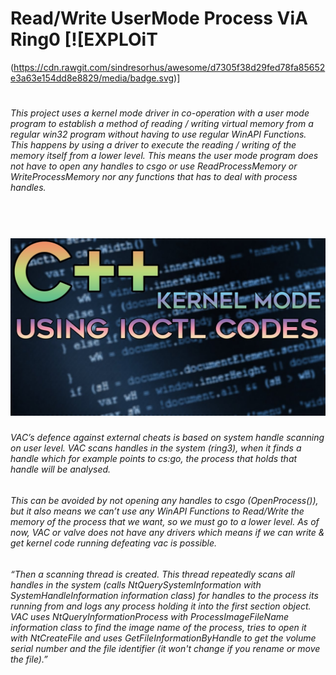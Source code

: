 # Read/Write UserMode Process ViA Ring0 [![EXPLOiT
(https://cdn.rawgit.com/sindresorhus/awesome/d7305f38d29fed78fa85652e3a63e154dd8e8829/media/badge.svg)]<h1 align="center">
 
 ###### This project uses a kernel mode driver in co-operation with a user mode program to establish a method of reading / writing virtual memory from a regular win32 program without having to use regular WinAPI Functions. This happens by using a driver to execute the reading / writing of the memory itself from a lower level. This means the user mode program does not have to open any handles to csgo or use ReadProcessMemory or WriteProcessMemory nor any functions that has to deal with process handles.

<h1 align="center"> <br><a href="https://www.youtube.com/watch?v=1JWNrAk-Kx0"><img src="KernelMode.jpg" alt="Hack"></a></h1>

###### VAC’s defence against external cheats is based on system handle scanning on user level. VAC scans handles in the system (ring3), when it finds a handle which for example points to cs:go, the process that holds that handle will be analysed.

###### This can be avoided by not opening any handles to csgo (OpenProcess()), but it also means we can’t use any WinAPI Functions to Read/Write the memory of the process that we want, so we must go to a lower level. As of now, VAC or valve does not have any drivers which means if we can write & get kernel code running defeating vac is possible.

###### “Then a scanning thread is created. This thread repeatedly scans all handles in the system (calls NtQuerySystemInformation with SystemHandleInformation information class) for handles to the process its running from and logs any process holding it into the first section object. VAC uses NtQueryInformationProcess with ProcessImageFileName information class to find the image name of the process, tries to open it with NtCreateFile and uses GetFileInformationByHandle to get the volume serial number and the file identifier (it won't change if you rename or move the file).”
